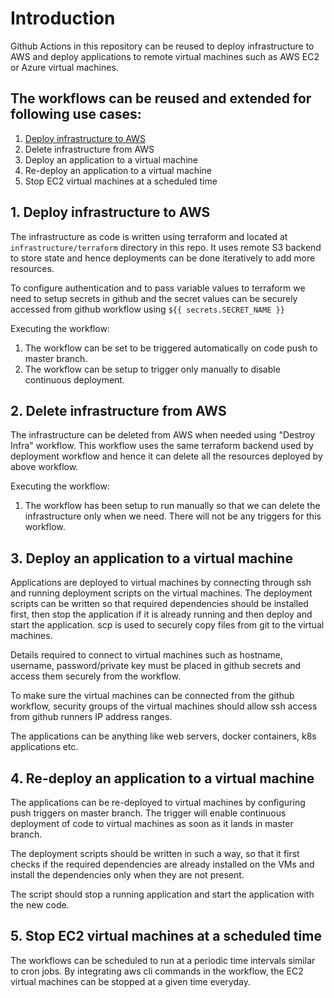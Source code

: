 # Introduction

Github Actions in this repository can be reused to deploy infrastructure to AWS
and deploy applications to remote virtual machines such as AWS EC2 or Azure virtual machines.

## The workflows can be reused and extended for following use cases:

1. [Deploy infrastructure to AWS](https://github.com/pranaysahith/s-gov-uk-prod/blob/master/use-cases.md#1-deploy-infrastructure-to-aws)
2. Delete infrastructure from AWS 
3. Deploy an application to a virtual machine
4. Re-deploy an application to a virtual machine
5. Stop EC2 virtual machines at a scheduled time

## 1. Deploy infrastructure to AWS 
The infrastructure as code is written using terraform and located at `infrastructure/terraform` directory in this repo. It uses remote S3 backend to store state and hence deployments can be done iteratively to add more resources.

To configure authentication and to pass variable values to terraform we need to setup secrets in github and the secret values can be securely accessed from github workflow using `${{ secrets.SECRET_NAME }}` 

Executing the workflow:

1. The workflow can be set to be triggered automatically on code push to master branch.
2. The workflow can be setup to trigger only manually to disable continuous deployment.

## 2. Delete infrastructure from AWS 
The infrastructure can be deleted from AWS when needed using "Destroy Infra" workflow. This workflow uses the same terraform backend used by deployment workflow and hence it can delete all the resources deployed by above workflow.

Executing the workflow:

1. The workflow has been setup to run manually so that we can delete the infrastructure only when we need. There will not be any triggers for this workflow.


## 3. Deploy an application to a virtual machine
Applications are deployed to virtual machines by connecting through ssh and running deployment scripts on the virtual machines. The deployment scripts can be written so that required dependencies should be installed first, then stop the application if it is already running and then deploy and start the application. scp is used to securely copy files from git to the virtual machines. 

Details required to connect to virtual machines such as hostname, username, password/private key must be placed in github secrets and access them securely from the workflow.

To make sure the virtual machines can be connected from the github workflow, security groups of the virtual machines should allow ssh access from github runners IP address ranges.

The applications can be anything like web servers, docker containers, k8s applications etc.

## 4. Re-deploy an application to a virtual machine
The applications can be re-deployed to virtual machines by configuring push triggers on master branch. The trigger will enable continuous deployment of code to virtual machines as soon as it lands in master branch.

The deployment scripts should be written in such a way, so that it first checks if the required dependencies are already installed on the VMs and install the dependencies only when they are not present. 

The script should stop a running application and start the application with the new code.


## 5. Stop EC2 virtual machines at a scheduled time
The workflows can be scheduled to run at a periodic time intervals similar to cron jobs. By integrating aws cli commands in the workflow, the EC2 virtual machines can be stopped at a given time everyday.
